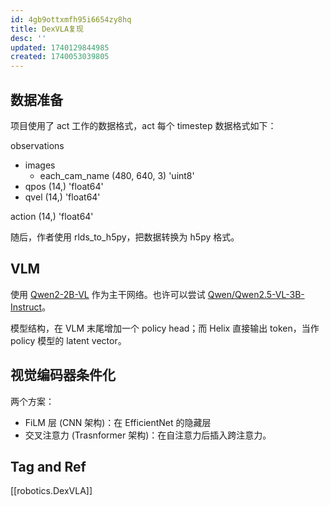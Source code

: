 ```yaml
---
id: 4gb9ottxmfh95i6654zy8hq
title: DexVLA复现
desc: ''
updated: 1740129844985
created: 1740053039805
---
```


## 数据准备
项目使用了 act 工作的数据格式，act 每个 timestep 数据格式如下：

observations
- images
    - each_cam_name     (480, 640, 3) 'uint8'
- qpos                  (14,)         'float64'
- qvel                  (14,)         'float64'

action                  (14,)         'float64'

随后，作者使用 rlds_to_h5py，把数据转换为 h5py 格式。

## VLM
使用 [Qwen2-2B-VL](https://huggingface.co/Qwen/Qwen2-VL-2B-Instruct) 作为主干网络。也许可以尝试 [Qwen/Qwen2.5-VL-3B-Instruct](https://huggingface.co/Qwen/Qwen2.5-VL-3B-Instruct)。

模型结构，在 VLM 末尾增加一个 policy head；而 Helix 直接输出 token，当作 policy 模型的 latent vector。

## 视觉编码器条件化
两个方案：
- FiLM 层 (CNN 架构)：在 EfficientNet 的隐藏层
- 交叉注意力 (Trasnformer 架构)：在自注意力后插入跨注意力。

## Tag and Ref
[[robotics.DexVLA]]